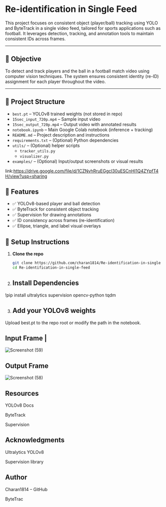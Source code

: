 # Re-identification in Single Feed

This project focuses on consistent object (player/ball) tracking using YOLO and ByteTrack in a single video feed, tailored for sports applications such as football. It leverages detection, tracking, and annotation tools to maintain consistent IDs across frames.

---

## 🎯 Objective

To detect and track players and the ball in a football match video using computer vision techniques. The system ensures consistent identity (re-ID) assignment for each player throughout the video.

---

## 📂 Project Structure

- `best.pt` – YOLOv8 trained weights (not stored in repo)
- `15sec_input_720p.mp4` – Sample input video
- `15sec_output_720p.mp4` – Output video with annotated results
- `notebook.ipynb` – Main Google Colab notebook (inference + tracking)
- `README.md` – Project description and instructions
- `requirements.txt` – (Optional) Python dependencies
- `utils/` – (Optional) helper scripts
  - `tracker_utils.py`
  - `visualizer.py`
- `examples/` – (Optional) Input/output screenshots or visual results



link:https://drive.google.com/file/d/1CZNvhRruEGgcl30uESCnHI1Q4ZYpfT4H/view?usp=sharing
## 🚀 Features

- ✅ YOLOv8-based player and ball detection
- ✅ ByteTrack for consistent object tracking
- ✅ Supervision for drawing annotations
- ✅ ID consistency across frames (re-identification)
- ✅ Ellipse, triangle, and label visual overlays




## 🔧 Setup Instructions

1. **Clone the repo**
   ```bash
   git clone https://github.com/charan1814/Re-identification-in-single-feed.git
   cd Re-identification-in-single-feed

2.  ## Install Dependencies
   !pip install ultralytics supervision opencv-python tqdm

3.  ## Add your YOLOv8 weights

   Upload best.pt to the repo root or modify the path in the notebook.

## Input Frame                                                  |
![Screenshot (59)](https://github.com/user-attachments/assets/453d97bf-62f0-4f09-80be-d88a2eba99c9)
                                        
## Output Frame
 ![Screenshot (58)](https://github.com/user-attachments/assets/e6c979c1-2aeb-42ea-8576-d26e5d356c4d)



## Resources
YOLOv8 Docs

ByteTrack

Supervision

## Acknowledgments
Ultralytics YOLOv8

Supervision library

## Author
Charan1814 – GitHub

ByteTrac




   
